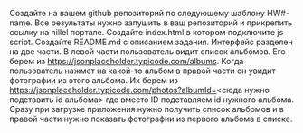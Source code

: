 Создайте на вашем github репозиторий по следующему шаблону HW#-name. Все результаты нужно запушить в ваш репозиторий и прикрепить ссылку на hillel портале.
Создайте index.html в котором подключите js script.
Создайте README.md с описанием задания.
Интерфейс разделен на две части. В левой части пользователь видит список альбомов. Его берем из https://jsonplaceholder.typicode.com/albums.
Когда пользователь нажмет на какой-то альбом в правой части он увидит фотографии из этого альбома. Их берем из https://jsonplaceholder.typicode.com/photos?albumId=<сюда нужно подставить id альбома> где вместо ID подставляем id нужного альбома.
Сразу при загрузке приложения нужно получить список альбомов и в правой части нужно показать фотографии из первого альбома в списке.
 
